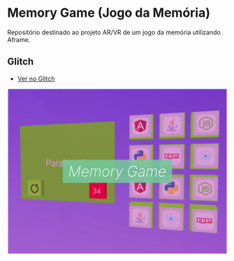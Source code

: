 # Memory Game (Jogo da Memória)
Repositório destinado ao projeto AR/VR de um jogo da memória utilizando Aframe.

## Glitch
- [Ver no Glitch](https://glitch.com/edit/#!/tasteful-axiomatic-geography)

![App Screenshot](img/memory_game.png)
